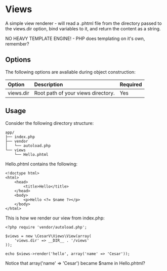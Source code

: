 Views
=====
A simple view renderer - will read a .phtml file from the directory passed to the views.dir option, 
bind variables to it, and return the content as a string.

NO HEAVY TEMPLATE ENGINE! - PHP does templating on it's own, remember?

Options
-------

The following options are avaliable during object construction:

| Option       | Description                                      | Required           |
|:-------------|:-------------------------------------------------|:-------------------|
| views.dir    | Root path of your views directory.               | Yes                |

Usage
-----

Consider the following directory structure:

    app/
    ├── index.php
    ├── vendor
    │   └── autoload.php
    └── views
        └── Hello.phtml

Hello.phtml contains the following:

    <!doctype html>
    <html>
        <head>
            <title>Hello</title>
        </head>
        <body>
            <p>Hello <?= $name ?></p>
        </body>
    </html>

This is how we render our view from index.php:

    <?php require 'vendor/autoload.php';
    
    $views = new \CesarV\Views\View(array(
        'views.dir' => __DIR__ . '/views'
    ));

    echo $views->render('hello', array('name' => 'Cesar'));

Notice that array('name' => 'Cesar') became $name in Hello.phtml?